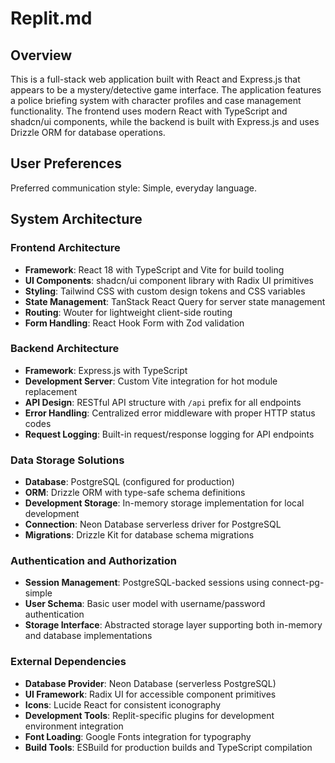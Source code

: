 # Replit.md

## Overview

This is a full-stack web application built with React and Express.js that appears to be a mystery/detective game interface. The application features a police briefing system with character profiles and case management functionality. The frontend uses modern React with TypeScript and shadcn/ui components, while the backend is built with Express.js and uses Drizzle ORM for database operations.

## User Preferences

Preferred communication style: Simple, everyday language.

## System Architecture

### Frontend Architecture
- **Framework**: React 18 with TypeScript and Vite for build tooling
- **UI Components**: shadcn/ui component library with Radix UI primitives
- **Styling**: Tailwind CSS with custom design tokens and CSS variables
- **State Management**: TanStack React Query for server state management
- **Routing**: Wouter for lightweight client-side routing
- **Form Handling**: React Hook Form with Zod validation

### Backend Architecture
- **Framework**: Express.js with TypeScript
- **Development Server**: Custom Vite integration for hot module replacement
- **API Design**: RESTful API structure with `/api` prefix for all endpoints
- **Error Handling**: Centralized error middleware with proper HTTP status codes
- **Request Logging**: Built-in request/response logging for API endpoints

### Data Storage Solutions
- **Database**: PostgreSQL (configured for production)
- **ORM**: Drizzle ORM with type-safe schema definitions
- **Development Storage**: In-memory storage implementation for local development
- **Connection**: Neon Database serverless driver for PostgreSQL
- **Migrations**: Drizzle Kit for database schema migrations

### Authentication and Authorization
- **Session Management**: PostgreSQL-backed sessions using connect-pg-simple
- **User Schema**: Basic user model with username/password authentication
- **Storage Interface**: Abstracted storage layer supporting both in-memory and database implementations

### External Dependencies
- **Database Provider**: Neon Database (serverless PostgreSQL)
- **UI Framework**: Radix UI for accessible component primitives
- **Icons**: Lucide React for consistent iconography
- **Development Tools**: Replit-specific plugins for development environment integration
- **Font Loading**: Google Fonts integration for typography
- **Build Tools**: ESBuild for production builds and TypeScript compilation
